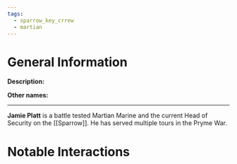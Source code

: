 ```yaml
---
tags:
  - sparrow_key_crrew
  - martian
---
```


# General Information
**Description:** 

**Other names:** 

---
**Jamie Platt** is a battle tested Martian Marine and the current Head of Security on the [[Sparrow]]. He has served multiple tours in the Pryme War.

# Notable Interactions
